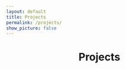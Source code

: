 ```yaml
---
layout: default
title: Projects
permalink: /projects/
show_picture: false
---
```


<h1 style="text-align:center;">Projects</h1>